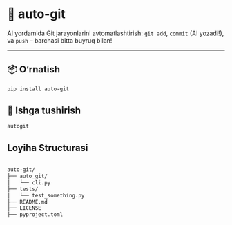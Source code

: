 # 🚀 auto-git

AI yordamida Git jarayonlarini avtomatlashtirish: `git add`, `commit` (AI yozadi!), va `push` – barchasi bitta buyruq bilan!

---

## 📦 O‘rnatish

```bash
pip install auto-git

```

## 🏃 Ishga tushirish

```bash
autogit

```

## Loyiha Structurasi

``` bash

auto-git/
├── auto_git/
│   └── cli.py
├── tests/
│   └── test_something.py
├── README.md
├── LICENSE
├── pyproject.toml
```

